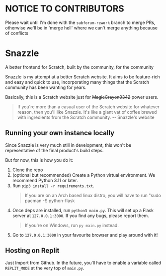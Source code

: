 # NOTICE TO CONTRIBUTORS
Please wait until I'm done with the `subforum-rework` branch to merge PRs, otherwise we'll be in 'merge hell' where we can't merge anything because of conflicts

# Snazzle
A better frontend for Scratch, built by the community, for the community

Snazzle is my attempt at a better Scratch website. It aims to be feature-rich and easy and quick to use, incorporating many things that the Scratch community has been wanting for years.

Basically, this is a Scratch website just for <s>MagicCrayon9342</s> power users.

> If you're more than a casual user of the Scratch website for whatever reason, then you'll like Snazzle.
> It's like a giant vat of coffee brewed with ingredients from the Scratch community.
-- Snazzle's website

## Running your own instance locally
Since Snazzle is very much still in development, this won't be representative of the final product's build steps.

But for now, this is how you do it:
1. Clone the repo
2. (optional but recommended) Create a Python virtual environment. We recommend Python 3.11 or later.
3. Run `pip3 install -r requirements.txt`.
   > If you are on an Arch based linux distro, you will have to run "sudo pacman -S python-flask
4. Once deps are installed, run `python3 main.py`. This will set up a Flask server at `127.0.0.1:3000`. If you find any bugs, please report them.
   > If you're on Windows, run `py main.py` instead.
5. Go to `127.0.0.1:3000` in your favourite browser and play around with it!

## Hosting on Replit
Just Import from Github. In the future, you'll have to enable a variable called `REPLIT_MODE` at the very top of `main.py`.
